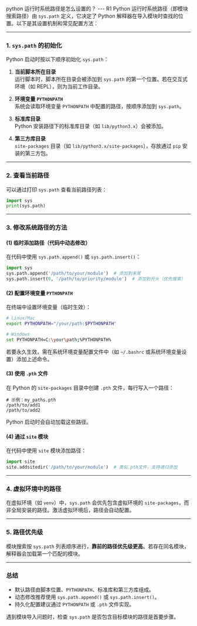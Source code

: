 python 运行时系统路径是怎么设置的？
--- R1
Python 运行时系统路径（即模块搜索路径）由 `sys.path` 定义，它决定了 Python 解释器在导入模块时查找的位置。以下是其设置机制和常见配置方法：

---

### **1. `sys.path` 的初始化**

Python 启动时按以下顺序初始化 `sys.path`：

1. **当前脚本所在目录**  
   运行脚本时，脚本所在目录会被添加到 `sys.path` 的第一个位置。若在交互式环境（如 REPL），则为当前工作目录。
2. **环境变量 `PYTHONPATH`**  
   系统会读取环境变量 `PYTHONPATH` 中配置的路径，按顺序添加到 `sys.path`。

3. **标准库目录**  
   Python 安装路径下的标准库目录（如 `lib/python3.x`）会被添加。

4. **第三方库目录**  
   `site-packages` 目录（如 `lib/python3.x/site-packages`），存放通过 `pip` 安装的第三方包。

---

### **2. 查看当前路径**

可以通过打印 `sys.path` 查看当前路径列表：

```python
import sys
print(sys.path)
```

---

### **3. 修改系统路径的方法**

#### **(1) 临时添加路径（代码中动态修改）**

在代码中使用 `sys.path.append()` 或 `sys.path.insert()`：

```python
import sys
sys.path.append('/path/to/your/module')  # 添加到末尾
sys.path.insert(0, '/path/to/priority/module')  # 添加到开头（优先搜索）
```

#### **(2) 配置环境变量 `PYTHONPATH`**

在终端中设置环境变量（临时生效）：

```bash
# Linux/Mac
export PYTHONPATH="/your/path:$PYTHONPATH"

# Windows
set PYTHONPATH=C:\your\path;%PYTHONPATH%
```

若要永久生效，需在系统环境变量配置文件中（如 `~/.bashrc` 或系统环境变量设置）添加上述命令。

#### **(3) 使用 `.pth` 文件**

在 Python 的 `site-packages` 目录中创建 `.pth` 文件，每行写入一个路径：

```text
# 示例：my_paths.pth
/path/to/add1
/path/to/add2
```

Python 启动时会自动加载这些路径。

#### **(4) 通过 `site` 模块**

在代码中使用 `site` 模块添加路径：

```python
import site
site.addsitedir('/path/to/your/module')  # 类似.pth文件，支持递归添加
```

---

### **4. 虚拟环境中的路径**

在虚拟环境（如 `venv`）中，`sys.path` 会优先包含虚拟环境的 `site-packages`，而非全局安装的路径。激活虚拟环境后，路径会自动配置。

---

### **5. 路径优先级**

模块搜索按 `sys.path` 列表顺序进行，**靠前的路径优先级更高**。若存在同名模块，解释器会加载第一个匹配的模块。

---

### **总结**

- 默认路径由脚本位置、`PYTHONPATH`、标准库和第三方库组成。
- 动态修改推荐使用 `sys.path.append()` 或 `sys.path.insert()`。
- 持久化配置建议通过 `PYTHONPATH` 或 `.pth` 文件实现。

遇到模块导入问题时，检查 `sys.path` 是否包含目标模块的路径是首要步骤。
